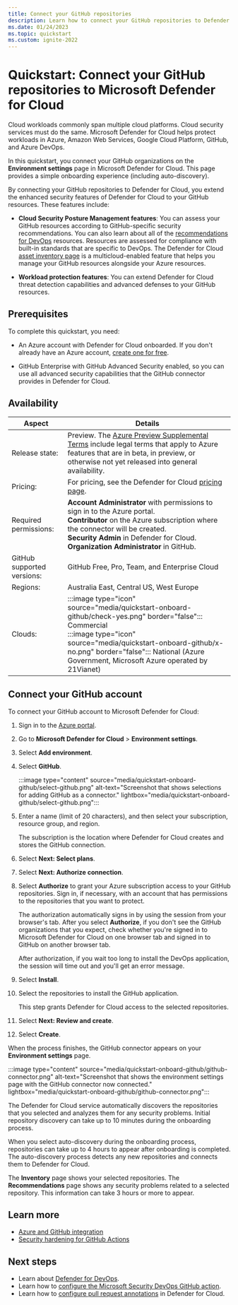 ```yaml
---
title: Connect your GitHub repositories
description: Learn how to connect your GitHub repositories to Defender for Cloud.
ms.date: 01/24/2023
ms.topic: quickstart
ms.custom: ignite-2022
---
```


# Quickstart: Connect your GitHub repositories to Microsoft Defender for Cloud

Cloud workloads commonly span multiple cloud platforms. Cloud security services must do the same. Microsoft Defender for Cloud helps protect workloads in Azure, Amazon Web Services, Google Cloud Platform, GitHub, and Azure DevOps.

In this quickstart, you connect your GitHub organizations on the **Environment settings** page in Microsoft Defender for Cloud. This page provides a simple onboarding experience (including auto-discovery).

By connecting your GitHub repositories to Defender for Cloud, you extend the enhanced security features of Defender for Cloud to your GitHub resources. These features include:

- **Cloud Security Posture Management features**: You can assess your GitHub resources according to GitHub-specific security recommendations. You can also learn about all of the [recommendations for DevOps](recommendations-reference.md) resources. Resources are assessed for compliance with built-in standards that are specific to DevOps. The Defender for Cloud [asset inventory page](asset-inventory.md) is a multicloud-enabled feature that helps you manage your GitHub resources alongside your Azure resources.

- **Workload protection features**: You can extend Defender for Cloud threat detection capabilities and advanced defenses to your GitHub resources.

## Prerequisites

To complete this quickstart, you need:

- An Azure account with Defender for Cloud onboarded. If you don't already have an Azure account, [create one for free](https://azure.microsoft.com/free/?WT.mc_id=A261C142F).

- GitHub Enterprise with GitHub Advanced Security enabled, so you can use all advanced security capabilities that the GitHub connector provides in Defender for Cloud.

## Availability

| Aspect | Details |
|--|--|
| Release state: | Preview. The [Azure Preview Supplemental Terms](https://azure.microsoft.com/support/legal/preview-supplemental-terms/) include legal terms that apply to Azure features that are in beta, in preview, or otherwise not yet released into general availability. |
| Pricing: | For pricing, see the Defender for Cloud [pricing page](https://azure.microsoft.com/pricing/details/defender-for-cloud/?v=17.23h#pricing).
| Required permissions: | **Account Administrator** with permissions to sign in to the Azure portal. <br> **Contributor** on the Azure subscription where the connector will be created.  <br> **Security Admin** in Defender for Cloud. <br> **Organization Administrator** in GitHub. |
| GitHub supported versions: | GitHub Free, Pro, Team, and Enterprise Cloud |
| Regions: | Australia East, Central US, West Europe |
| Clouds: | :::image type="icon" source="media/quickstart-onboard-github/check-yes.png" border="false"::: Commercial <br> :::image type="icon" source="media/quickstart-onboard-github/x-no.png" border="false"::: National (Azure Government, Microsoft Azure operated by 21Vianet) |


## Connect your GitHub account

To connect your GitHub account to Microsoft Defender for Cloud:

1. Sign in to the [Azure portal](https://portal.azure.com/).

1. Go to **Microsoft Defender for Cloud** > **Environment settings**.

1. Select **Add environment**.

1. Select **GitHub**.

    :::image type="content" source="media/quickstart-onboard-github/select-github.png" alt-text="Screenshot that shows selections for adding GitHub as a connector." lightbox="media/quickstart-onboard-github/select-github.png":::

1. Enter a name (limit of 20 characters), and then select your subscription, resource group, and region.

   The subscription is the location where Defender for Cloud creates and stores the GitHub connection.

1. Select **Next: Select plans**.

1. Select **Next: Authorize connection**.

1. Select **Authorize** to grant your Azure subscription access to your GitHub repositories. Sign in, if necessary, with an account that has permissions to the repositories that you want to protect.

   The authorization automatically signs in by using the session from your browser's tab. After you select **Authorize**, if you don't see the GitHub organizations that you expect, check whether you're signed in to Microsoft Defender for Cloud on one browser tab and signed in to GitHub on another browser tab.

    After authorization, if you wait too long to install the DevOps application, the session will time out and you'll get an error message.

1. Select **Install**.

1. Select the repositories to install the GitHub application.

    This step grants Defender for Cloud access to the selected repositories.

1. Select **Next: Review and create**.

1. Select **Create**.

When the process finishes, the GitHub connector appears on your **Environment settings** page.

:::image type="content" source="media/quickstart-onboard-github/github-connector.png" alt-text="Screenshot that shows the environment settings page with the GitHub connector now connected." lightbox="media/quickstart-onboard-github/github-connector.png":::

The Defender for Cloud service automatically discovers the repositories that you selected and analyzes them for any security problems. Initial repository discovery can take up to 10 minutes during the onboarding process.

When you select auto-discovery during the onboarding process, repositories can take up to 4 hours to appear after onboarding is completed. The auto-discovery process detects any new repositories and connects them to Defender for Cloud.

The **Inventory** page shows your selected repositories. The **Recommendations** page shows any security problems related to a selected repository. This information can take 3 hours or more to appear.

## Learn more

- [Azure and GitHub integration](/azure/developer/github/)
- [Security hardening for GitHub Actions](https://docs.github.com/actions/security-guides/security-hardening-for-github-actions)

## Next steps

- Learn about [Defender for DevOps](defender-for-devops-introduction.md).
- Learn how to [configure the Microsoft Security DevOps GitHub action](github-action.md).
- Learn how to [configure pull request annotations](enable-pull-request-annotations.md) in Defender for Cloud.
